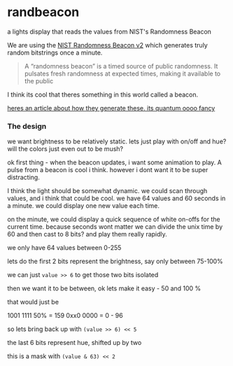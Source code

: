 # randbeacon
a lights display that reads the values from NIST's Randomness Beacon

We are using the [NIST Randomness Beacon v2](https://csrc.nist.gov/projects/interoperable-randomness-beacons/beacon-20) which generates truly random bitstrings once a minute. 

> A “randomness beacon” is a timed source of public randomness. It pulsates fresh randomness at expected times, making it available to the public

I think its cool that theres something in this world called a beacon.

[heres an article about how they generate these. its quantum oooo fancy](https://www.nist.gov/news-events/news/2025/06/nist-and-partners-use-quantum-mechanics-make-factory-random-numbers)


### The design

we want brightness to be relatively static. lets just play with on/off and hue? will the colors just even out to be mush? 

ok first thing - when the beacon updates, i want some animation to play. A pulse from a beacon is cool i think. however i dont want it to be super distracting. 

I think the light should be somewhat dynamic. we could scan through values, and i think that could be cool. we have 64 values and 60 seconds in a minute. we could display one new value each time.

on the minute, we could display a quick sequence of white on-offs for the current time. because seconds wont matter we can divide the unix time by 60 and then cast to 8 bits? and play them really rapidly.

we only have 64 values between 0-255


lets do the first 2 bits represent the brightness, say only between 75-100%

we can just `value >> 6` to get those two bits isolated

then we want it to be between, ok lets make it easy - 50 and 100 %

that would just be 

1001 1111 50% = 159
0xx0 0000     = 0 - 96

so lets bring back up with `(value >> 6) << 5`

the last 6 bits represent hue, shifted up by two

this is a mask with `(value & 63) << 2`

